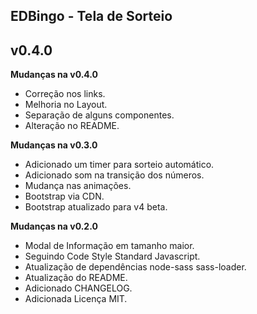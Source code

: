 ## EDBingo - Tela de Sorteio ##
## v0.4.0 ##

**Mudanças na v0.4.0**

- Correção nos links.
- Melhoria no Layout.
- Separação de alguns componentes.
- Alteração no README.

**Mudanças na v0.3.0**

- Adicionado um timer para sorteio automático.
- Adicionado som na transição dos números.
- Mudança nas animações.
- Bootstrap via CDN.
- Bootstrap atualizado para v4 beta.

**Mudanças na v0.2.0**

- Modal de Informação em tamanho maior.
- Seguindo Code Style Standard Javascript.
- Atualização de dependências node-sass sass-loader.
- Atualização do README.
- Adicionado CHANGELOG.
- Adicionada Licença MIT.